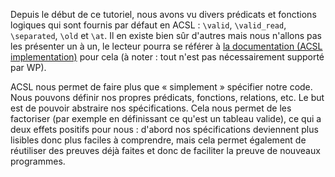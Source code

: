 Depuis le début de ce tutoriel, nous avons vu divers prédicats et fonctions 
logiques qui sont fournis par défaut en ACSL : ```\valid```, ```\valid_read```,
```\separated```, ```\old``` et ```\at```. Il en existe bien sûr d'autres mais 
nous n'allons pas les présenter un à un, le lecteur pourra se référer à 
[la documentation (ACSL implementation)](http://frama-c.com/download.html) 
pour cela (à noter : tout n'est pas nécessairement supporté par WP).

ACSL nous permet de faire plus que « simplement » spécifier notre code. Nous 
pouvons définir nos propres prédicats, fonctions, relations, etc. Le but est de
pouvoir abstraire nos spécifications. Cela nous permet de les factoriser (par 
exemple en définissant ce qu'est un tableau valide), ce qui a deux effets 
positifs pour nous : d'abord nos spécifications deviennent plus lisibles donc 
plus faciles à comprendre, mais cela permet également de réutiliser des preuves
déjà faites et donc de faciliter la preuve de nouveaux programmes.